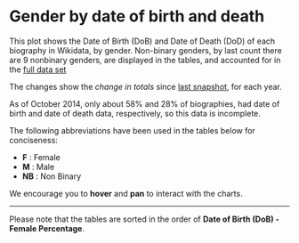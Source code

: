 <!--
.. title: Gender by Date of Birth
.. slug: gender-by-date-of-birth
.. date: 2015-06-09 16:29:32 UTC+05:30
.. tags:
.. category:
.. link:
.. description:
.. type: text
.. template: gender_by_dob.tmpl
-->

# Gender by date of birth and death

This plot shows the Date of Birth (DoB) and Date of Death (DoD) of each
biography in Wikidata, by gender. Non-binary genders, by last count there are 9
nonbinary genders, are displayed in the tables, and  accounted for in the [full
data set](http://wigi.wmflabs.org/snapshot_data/)

The changes show the *change in totals* since [last
snapshot](http://wigi.wmflabs.org/snapshot_data/newest-changes/), for each
year.

As of October 2014, only about 58% and 28% of biographies, had date of birth
and date of death data, respectively, so this data is incomplete.

The following abbreviations have been used in the tables below for conciseness:

* **F** : Female
* **M** : Male
* **NB** : Non Binary

We encourage you to **hover** and **pan** to interact with the charts.

---------------------

Please note that the tables are sorted in the order of **Date of Birth (DoB) -
Female Percentage**.
